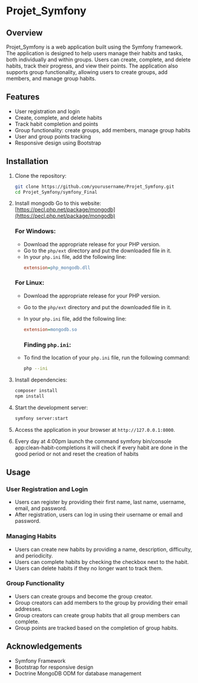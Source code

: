 # Projet_Symfony

## Overview

Projet_Symfony is a web application built using the Symfony framework. The application is designed to help users manage their habits and tasks, both individually and within groups. Users can create, complete, and delete habits, track their progress, and view their points. The application also supports group functionality, allowing users to create groups, add members, and manage group habits.

## Features

- User registration and login
- Create, complete, and delete habits
- Track habit completion and points
- Group functionality: create groups, add members, manage group habits
- User and group points tracking
- Responsive design using Bootstrap

## Installation

1. Clone the repository:
    ```bash
    git clone https://github.com/yourusername/Projet_Symfony.git
    cd Projet_Symfony/symfony_Final
    ```

2. Install mongodb 
    Go to this website: [https://pecl.php.net/package/mongodb](https://pecl.php.net/package/mongodb)

    ### For Windows:
    - Download the appropriate release for your PHP version.
    - Go to the `php/ext` directory and put the downloaded file in it.
    - In your `php.ini` file, add the following line: 
      ```ini
      extension=php_mongodb.dll
      ```

    ### For Linux:
    - Download the appropriate release for your PHP version.
    - Go to the `php/ext` directory and put the downloaded file in it.
    - In your `php.ini` file, add the following line:
      ```ini
      extension=mongodb.so
      ```

      ### Finding `php.ini`:
    - To find the location of your `php.ini` file, run the following command:
      ```bash
      php --ini
      ```
      
3. Install dependencies:
    ```bash
    composer install
    npm install
    ```

4. Start the development server:
    ```bash
    symfony server:start
    ```

5. Access the application in your browser at `http://127.0.0.1:8000`.

6. Every day at 4:00pm launch the command symfony bin/console app:clean-habit-completions it will check if every habit are done in the good period or not and reset the creation of habits

## Usage

### User Registration and Login

- Users can register by providing their first name, last name, username, email, and password.
- After registration, users can log in using their username or email and password.

### Managing Habits

- Users can create new habits by providing a name, description, difficulty, and periodicity.
- Users can complete habits by checking the checkbox next to the habit.
- Users can delete habits if they no longer want to track them.

### Group Functionality

- Users can create groups and become the group creator.
- Group creators can add members to the group by providing their email addresses.
- Group creators can create group habits that all group members can complete.
- Group points are tracked based on the completion of group habits.

## Acknowledgements

- Symfony Framework
- Bootstrap for responsive design
- Doctrine MongoDB ODM for database management